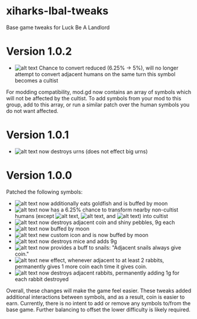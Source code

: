 # xiharks-lbal-tweaks
Base game tweaks for Luck Be A Landlord

# Version 1.0.2
- ![alt text](https://static.wikia.nocookie.net/luck-be-a-landlord/images/b/bd/Cultist.png/revision/latest/scale-to-width-down/24?cb=20210821153153) Chance to convert reduced (6.25% -> 5%), will no longer attempt to convert adjacent humans on the same turn this symbol becomes a cultist

For modding compatibility, mod.gd now contains an array of symbols which will not be affected by the cultist. To add symbols from your mod to this group, add to this array, or run a similar patch over the human symbols you do not want affected.

# Version 1.0.1
- ![alt text](https://static.wikia.nocookie.net/luck-be-a-landlord/images/0/05/Cat.png/revision/latest/scale-to-width-down/24?cb=20210224153616) now destroys urns (does not effect big urns)

# Version 1.0.0
Patched the following symbols:
- ![alt text](https://static.wikia.nocookie.net/luck-be-a-landlord/images/0/05/Cat.png/revision/latest/scale-to-width-down/24?cb=20210224153616) now additionally eats goldfish and is buffed by moon
- ![alt text](https://static.wikia.nocookie.net/luck-be-a-landlord/images/b/bd/Cultist.png/revision/latest/scale-to-width-down/24?cb=20210821153153) now has a 6.25% chance to transform nearby non-cultist humans (except ![alt text](https://static.wikia.nocookie.net/luck-be-a-landlord/images/3/3d/Toddler.png/revision/latest/scale-to-width-down/24?cb=20210224153834), ![alt text](https://static.wikia.nocookie.net/luck-be-a-landlord/images/1/1d/Bounty_Hunter.png/revision/latest/scale-to-width-down/24?cb=20210224153611), and ![alt text](https://static.wikia.nocookie.net/luck-be-a-landlord/images/0/0d/General_Zaroff.png/revision/latest/scale-to-width-down/24?cb=20210224153638)) into cultist
- ![alt text](https://static.wikia.nocookie.net/luck-be-a-landlord/images/1/17/Magpie.png/revision/latest/scale-to-width-down/24?cb=20210224153658) now destroys adjacent coin and shiny pebbles, 9g each
- ![alt text](https://static.wikia.nocookie.net/luck-be-a-landlord/images/5/5c/Mouse.png/revision/latest/scale-to-width-down/24?cb=20210224153709) now buffed by moon
- ![alt text](https://static.wikia.nocookie.net/luck-be-a-landlord/images/2/21/Ninja.png/revision/latest/scale-to-width-down/24?cb=20210224153711) new custom icon and is now buffed by moon
- ![alt text](https://static.wikia.nocookie.net/luck-be-a-landlord/images/5/5c/Owl.png/revision/latest/scale-to-width-down/24?cb=20210224153714) now destroys mice and adds 9g
- ![alt text](https://static.wikia.nocookie.net/luck-be-a-landlord/images/1/1d/Rain.png/revision/latest/scale-to-width-down/24?cb=20210224153721) now provides a buff to snails: "Adjacent snails always give coin."
- ![alt text](https://static.wikia.nocookie.net/luck-be-a-landlord/images/e/e9/Turtle.png/revision/latest/scale-to-width-down/24?cb=20210224153837) new effect, whenever adjacent to at least 2 rabbits, permanently gives 1 more coin each time it gives coin.
- ![alt text](https://static.wikia.nocookie.net/luck-be-a-landlord/images/c/c8/Wolf.png/revision/latest/scale-to-width-down/24?cb=20210224153844) now destroys adjacent rabbits, permanently adding 1g for each rabbit destroyed

Overall, these changes will make the game feel easier. These tweaks added additional interactions between symbols, and as a result, coin is easier to earn.
Currently, there is no intent to add or remove any symbols to/from the base game. Further balancing to offset the lower difficulty is likely required.
